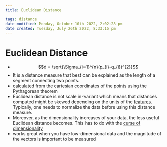 ```yaml
---
title: Euclidean Distance

tags: distance 
date modified: Monday, October 10th 2022, 2:02:28 pm
date created: Tuesday, July 26th 2022, 8:33:15 pm
---
```


# Euclidean Distance
- $$d = \sqrt{\Sigma_{i=1}^{n}(p_{i}-q_{i})^{2}}$$
- It is a distance measure that best can be explained as the length of a segment connecting two points.
- calculated from the cartesian coordinates of the points using the Pythagorean theorem
- Euclidean distance is not scale in-variant which means that distances computed might be skewed depending on the units of the [features](Features.md). Typically, one needs to normalize the data before using this distance measure.
- Moreover, as the dimensionality increases of your data, the less useful Euclidean distance becomes. This has to do with the [curse of dimensionality](Curse%20Of%20Dimensionality.md)
- works great when you have low-dimensional data and the magnitude of the vectors is important to be measured

